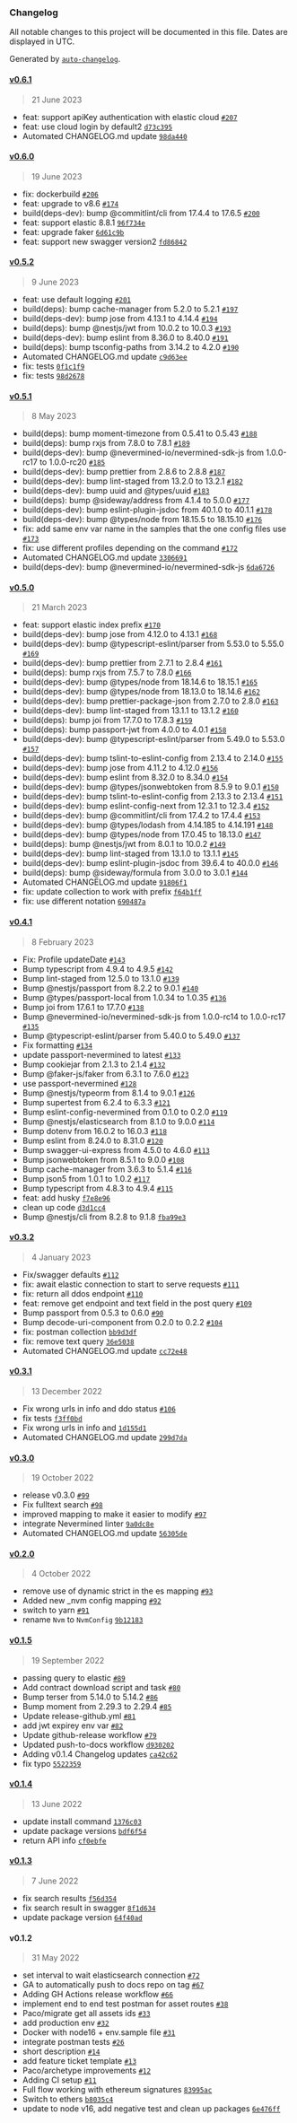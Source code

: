 ### Changelog

All notable changes to this project will be documented in this file. Dates are displayed in UTC.

Generated by [`auto-changelog`](https://github.com/CookPete/auto-changelog).

#### [v0.6.1](https://github.com/nevermined-io/marketplace-api/compare/v0.6.0...v0.6.1)

> 21 June 2023

- feat: support apiKey authentication with elastic cloud [`#207`](https://github.com/nevermined-io/marketplace-api/pull/207)
- feat: use cloud login by default2 [`d73c395`](https://github.com/nevermined-io/marketplace-api/commit/d73c395ce1fb004ee54304ace1fe3d5309f9729b)
- Automated CHANGELOG.md update [`98da440`](https://github.com/nevermined-io/marketplace-api/commit/98da440778f246105efce5eeb7c93631ebd2fa54)

#### [v0.6.0](https://github.com/nevermined-io/marketplace-api/compare/v0.5.2...v0.6.0)

> 19 June 2023

- fix: dockerbuild [`#206`](https://github.com/nevermined-io/marketplace-api/pull/206)
- feat: upgrade to v8.6 [`#174`](https://github.com/nevermined-io/marketplace-api/pull/174)
- build(deps-dev): bump @commitlint/cli from 17.4.4 to 17.6.5 [`#200`](https://github.com/nevermined-io/marketplace-api/pull/200)
- feat: support elastic 8.8.1 [`96f734e`](https://github.com/nevermined-io/marketplace-api/commit/96f734e3501ddac7fbcd2a416d214680e89bf103)
- feat: upgrade faker [`6d61c9b`](https://github.com/nevermined-io/marketplace-api/commit/6d61c9be82744a30670ef578dfb27f48f7e9691d)
- feat: support new swagger version2 [`fd86842`](https://github.com/nevermined-io/marketplace-api/commit/fd868425fb7f056ae722c9451606727105f6d00f)

#### [v0.5.2](https://github.com/nevermined-io/marketplace-api/compare/v0.5.1...v0.5.2)

> 9 June 2023

- feat: use default logging [`#201`](https://github.com/nevermined-io/marketplace-api/pull/201)
- build(deps): bump cache-manager from 5.2.0 to 5.2.1 [`#197`](https://github.com/nevermined-io/marketplace-api/pull/197)
- build(deps-dev): bump jose from 4.13.1 to 4.14.4 [`#194`](https://github.com/nevermined-io/marketplace-api/pull/194)
- build(deps): bump @nestjs/jwt from 10.0.2 to 10.0.3 [`#193`](https://github.com/nevermined-io/marketplace-api/pull/193)
- build(deps-dev): bump eslint from 8.36.0 to 8.40.0 [`#191`](https://github.com/nevermined-io/marketplace-api/pull/191)
- build(deps): bump tsconfig-paths from 3.14.2 to 4.2.0 [`#190`](https://github.com/nevermined-io/marketplace-api/pull/190)
- Automated CHANGELOG.md update [`c9d63ee`](https://github.com/nevermined-io/marketplace-api/commit/c9d63ee128f7f2b6620fbd26912410c9aa711c06)
- fix: tests [`0f1c1f9`](https://github.com/nevermined-io/marketplace-api/commit/0f1c1f94f3187d9afed27202e60b0b1b69a2f411)
- fix: tests [`98d2678`](https://github.com/nevermined-io/marketplace-api/commit/98d2678ef96d09e1aa8c4219ad4923b01e39ee74)

#### [v0.5.1](https://github.com/nevermined-io/marketplace-api/compare/v0.5.0...v0.5.1)

> 8 May 2023

- build(deps): bump moment-timezone from 0.5.41 to 0.5.43 [`#188`](https://github.com/nevermined-io/marketplace-api/pull/188)
- build(deps): bump rxjs from 7.8.0 to 7.8.1 [`#189`](https://github.com/nevermined-io/marketplace-api/pull/189)
- build(deps-dev): bump @nevermined-io/nevermined-sdk-js from 1.0.0-rc17 to 1.0.0-rc20 [`#185`](https://github.com/nevermined-io/marketplace-api/pull/185)
- build(deps-dev): bump prettier from 2.8.6 to 2.8.8 [`#187`](https://github.com/nevermined-io/marketplace-api/pull/187)
- build(deps-dev): bump lint-staged from 13.2.0 to 13.2.1 [`#182`](https://github.com/nevermined-io/marketplace-api/pull/182)
- build(deps-dev): bump uuid and @types/uuid [`#183`](https://github.com/nevermined-io/marketplace-api/pull/183)
- build(deps): bump @sideway/address from 4.1.4 to 5.0.0 [`#177`](https://github.com/nevermined-io/marketplace-api/pull/177)
- build(deps-dev): bump eslint-plugin-jsdoc from 40.1.0 to 40.1.1 [`#178`](https://github.com/nevermined-io/marketplace-api/pull/178)
- build(deps-dev): bump @types/node from 18.15.5 to 18.15.10 [`#176`](https://github.com/nevermined-io/marketplace-api/pull/176)
- fix: add same env var name in the samples that the one config files use [`#173`](https://github.com/nevermined-io/marketplace-api/pull/173)
- fix: use different profiles depending on the command [`#172`](https://github.com/nevermined-io/marketplace-api/pull/172)
- Automated CHANGELOG.md update [`3306691`](https://github.com/nevermined-io/marketplace-api/commit/330669160e4b35b96e83cb9141b65588aaaa7341)
- build(deps-dev): bump @nevermined-io/nevermined-sdk-js [`6da6726`](https://github.com/nevermined-io/marketplace-api/commit/6da67269488308eb04dd62b2adb70177d2944f75)

#### [v0.5.0](https://github.com/nevermined-io/marketplace-api/compare/v0.4.1...v0.5.0)

> 21 March 2023

- feat: support elastic index prefix [`#170`](https://github.com/nevermined-io/marketplace-api/pull/170)
- build(deps-dev): bump jose from 4.12.0 to 4.13.1 [`#168`](https://github.com/nevermined-io/marketplace-api/pull/168)
- build(deps-dev): bump @typescript-eslint/parser from 5.53.0 to 5.55.0 [`#169`](https://github.com/nevermined-io/marketplace-api/pull/169)
- build(deps-dev): bump prettier from 2.7.1 to 2.8.4 [`#161`](https://github.com/nevermined-io/marketplace-api/pull/161)
- build(deps): bump rxjs from 7.5.7 to 7.8.0 [`#166`](https://github.com/nevermined-io/marketplace-api/pull/166)
- build(deps-dev): bump @types/node from 18.14.6 to 18.15.1 [`#165`](https://github.com/nevermined-io/marketplace-api/pull/165)
- build(deps-dev): bump @types/node from 18.13.0 to 18.14.6 [`#162`](https://github.com/nevermined-io/marketplace-api/pull/162)
- build(deps-dev): bump prettier-package-json from 2.7.0 to 2.8.0 [`#163`](https://github.com/nevermined-io/marketplace-api/pull/163)
- build(deps-dev): bump lint-staged from 13.1.1 to 13.1.2 [`#160`](https://github.com/nevermined-io/marketplace-api/pull/160)
- build(deps): bump joi from 17.7.0 to 17.8.3 [`#159`](https://github.com/nevermined-io/marketplace-api/pull/159)
- build(deps): bump passport-jwt from 4.0.0 to 4.0.1 [`#158`](https://github.com/nevermined-io/marketplace-api/pull/158)
- build(deps-dev): bump @typescript-eslint/parser from 5.49.0 to 5.53.0 [`#157`](https://github.com/nevermined-io/marketplace-api/pull/157)
- build(deps-dev): bump tslint-to-eslint-config from 2.13.4 to 2.14.0 [`#155`](https://github.com/nevermined-io/marketplace-api/pull/155)
- build(deps-dev): bump jose from 4.11.2 to 4.12.0 [`#156`](https://github.com/nevermined-io/marketplace-api/pull/156)
- build(deps-dev): bump eslint from 8.32.0 to 8.34.0 [`#154`](https://github.com/nevermined-io/marketplace-api/pull/154)
- build(deps-dev): bump @types/jsonwebtoken from 8.5.9 to 9.0.1 [`#150`](https://github.com/nevermined-io/marketplace-api/pull/150)
- build(deps-dev): bump tslint-to-eslint-config from 2.13.3 to 2.13.4 [`#151`](https://github.com/nevermined-io/marketplace-api/pull/151)
- build(deps-dev): bump eslint-config-next from 12.3.1 to 12.3.4 [`#152`](https://github.com/nevermined-io/marketplace-api/pull/152)
- build(deps-dev): bump @commitlint/cli from 17.4.2 to 17.4.4 [`#153`](https://github.com/nevermined-io/marketplace-api/pull/153)
- build(deps-dev): bump @types/lodash from 4.14.185 to 4.14.191 [`#148`](https://github.com/nevermined-io/marketplace-api/pull/148)
- build(deps-dev): bump @types/node from 17.0.45 to 18.13.0 [`#147`](https://github.com/nevermined-io/marketplace-api/pull/147)
- build(deps): bump @nestjs/jwt from 8.0.1 to 10.0.2 [`#149`](https://github.com/nevermined-io/marketplace-api/pull/149)
- build(deps-dev): bump lint-staged from 13.1.0 to 13.1.1 [`#145`](https://github.com/nevermined-io/marketplace-api/pull/145)
- build(deps-dev): bump eslint-plugin-jsdoc from 39.6.4 to 40.0.0 [`#146`](https://github.com/nevermined-io/marketplace-api/pull/146)
- build(deps): bump @sideway/formula from 3.0.0 to 3.0.1 [`#144`](https://github.com/nevermined-io/marketplace-api/pull/144)
- Automated CHANGELOG.md update [`91806f1`](https://github.com/nevermined-io/marketplace-api/commit/91806f1a78ec7745a3fac577b1f53a7ee31a5603)
- fix: update collection to work with prefix [`f64b1ff`](https://github.com/nevermined-io/marketplace-api/commit/f64b1ff79676ebcffa12335e63c70754192b0f8d)
- fix: use different notation [`690487a`](https://github.com/nevermined-io/marketplace-api/commit/690487a21e3fec5e1c61ac7c1e3a873dc793413e)

#### [v0.4.1](https://github.com/nevermined-io/marketplace-api/compare/v0.3.2...v0.4.1)

> 8 February 2023

- Fix: Profile updateDate [`#143`](https://github.com/nevermined-io/marketplace-api/pull/143)
- Bump typescript from 4.9.4 to 4.9.5 [`#142`](https://github.com/nevermined-io/marketplace-api/pull/142)
- Bump lint-staged from 12.5.0 to 13.1.0 [`#139`](https://github.com/nevermined-io/marketplace-api/pull/139)
- Bump @nestjs/passport from 8.2.2 to 9.0.1 [`#140`](https://github.com/nevermined-io/marketplace-api/pull/140)
- Bump @types/passport-local from 1.0.34 to 1.0.35 [`#136`](https://github.com/nevermined-io/marketplace-api/pull/136)
- Bump joi from 17.6.1 to 17.7.0 [`#138`](https://github.com/nevermined-io/marketplace-api/pull/138)
- Bump @nevermined-io/nevermined-sdk-js from 1.0.0-rc14 to 1.0.0-rc17 [`#135`](https://github.com/nevermined-io/marketplace-api/pull/135)
- Bump @typescript-eslint/parser from 5.40.0 to 5.49.0 [`#137`](https://github.com/nevermined-io/marketplace-api/pull/137)
- Fix formatting [`#134`](https://github.com/nevermined-io/marketplace-api/pull/134)
- update passport-nevermined to latest [`#133`](https://github.com/nevermined-io/marketplace-api/pull/133)
- Bump cookiejar from 2.1.3 to 2.1.4 [`#132`](https://github.com/nevermined-io/marketplace-api/pull/132)
- Bump @faker-js/faker from 6.3.1 to 7.6.0 [`#123`](https://github.com/nevermined-io/marketplace-api/pull/123)
- use passport-nevermined [`#128`](https://github.com/nevermined-io/marketplace-api/pull/128)
- Bump @nestjs/typeorm from 8.1.4 to 9.0.1 [`#126`](https://github.com/nevermined-io/marketplace-api/pull/126)
- Bump supertest from 6.2.4 to 6.3.3 [`#121`](https://github.com/nevermined-io/marketplace-api/pull/121)
- Bump eslint-config-nevermined from 0.1.0 to 0.2.0 [`#119`](https://github.com/nevermined-io/marketplace-api/pull/119)
- Bump @nestjs/elasticsearch from 8.1.0 to 9.0.0 [`#114`](https://github.com/nevermined-io/marketplace-api/pull/114)
- Bump dotenv from 16.0.2 to 16.0.3 [`#118`](https://github.com/nevermined-io/marketplace-api/pull/118)
- Bump eslint from 8.24.0 to 8.31.0 [`#120`](https://github.com/nevermined-io/marketplace-api/pull/120)
- Bump swagger-ui-express from 4.5.0 to 4.6.0 [`#113`](https://github.com/nevermined-io/marketplace-api/pull/113)
- Bump jsonwebtoken from 8.5.1 to 9.0.0 [`#108`](https://github.com/nevermined-io/marketplace-api/pull/108)
- Bump cache-manager from 3.6.3 to 5.1.4 [`#116`](https://github.com/nevermined-io/marketplace-api/pull/116)
- Bump json5 from 1.0.1 to 1.0.2 [`#117`](https://github.com/nevermined-io/marketplace-api/pull/117)
- Bump typescript from 4.8.3 to 4.9.4 [`#115`](https://github.com/nevermined-io/marketplace-api/pull/115)
- feat: add husky [`f7e8e96`](https://github.com/nevermined-io/marketplace-api/commit/f7e8e9676698abe8d7a9a058e10af96aa58e145e)
- clean up code [`d3d1cc4`](https://github.com/nevermined-io/marketplace-api/commit/d3d1cc4688301b9b74205ba5de58fa54edff5378)
- Bump @nestjs/cli from 8.2.8 to 9.1.8 [`fba99e3`](https://github.com/nevermined-io/marketplace-api/commit/fba99e3e2cb6d2f6631d26c6df908bc1cfcef771)

#### [v0.3.2](https://github.com/nevermined-io/marketplace-api/compare/v0.3.1...v0.3.2)

> 4 January 2023

- Fix/swagger defaults [`#112`](https://github.com/nevermined-io/marketplace-api/pull/112)
- fix: await elastic connection to start to serve requests [`#111`](https://github.com/nevermined-io/marketplace-api/pull/111)
- fix: return all ddos endpoint [`#110`](https://github.com/nevermined-io/marketplace-api/pull/110)
- feat: remove get endpoint and text field in the post query [`#109`](https://github.com/nevermined-io/marketplace-api/pull/109)
- Bump passport from 0.5.3 to 0.6.0 [`#90`](https://github.com/nevermined-io/marketplace-api/pull/90)
- Bump decode-uri-component from 0.2.0 to 0.2.2 [`#104`](https://github.com/nevermined-io/marketplace-api/pull/104)
- fix: postman collection [`bb9d3df`](https://github.com/nevermined-io/marketplace-api/commit/bb9d3dfe941313efddfdb3101141cd0e4e312672)
- fix: remove text query [`36e5038`](https://github.com/nevermined-io/marketplace-api/commit/36e5038ae0a2502bee9b225e3326def7a95ba776)
- Automated CHANGELOG.md update [`cc72e48`](https://github.com/nevermined-io/marketplace-api/commit/cc72e481b1a9178e7515c54614429b8828c70031)

#### [v0.3.1](https://github.com/nevermined-io/marketplace-api/compare/v0.3.0...v0.3.1)

> 13 December 2022

- Fix wrong urls in info and ddo status [`#106`](https://github.com/nevermined-io/marketplace-api/pull/106)
- fix tests [`f3ff0bd`](https://github.com/nevermined-io/marketplace-api/commit/f3ff0bdaaa64350a3207423fcc11885ca97db2c3)
- Fix wrong urls in info and [`1d155d1`](https://github.com/nevermined-io/marketplace-api/commit/1d155d1ba991d57ed2aeffa59a3a0d8f5497757f)
- Automated CHANGELOG.md update [`299d7da`](https://github.com/nevermined-io/marketplace-api/commit/299d7da933bd12905170609bdfcee79efdd69445)

#### [v0.3.0](https://github.com/nevermined-io/marketplace-api/compare/v0.2.0...v0.3.0)

> 19 October 2022

- release v0.3.0 [`#99`](https://github.com/nevermined-io/marketplace-api/pull/99)
- Fix fulltext search [`#98`](https://github.com/nevermined-io/marketplace-api/pull/98)
- improved mapping to make it easier to modify [`#97`](https://github.com/nevermined-io/marketplace-api/pull/97)
- integrate Nevermined linter [`9a0dc8e`](https://github.com/nevermined-io/marketplace-api/commit/9a0dc8e96d64733b43b0398efb3a58a766c05af0)
- Automated CHANGELOG.md update [`56305de`](https://github.com/nevermined-io/marketplace-api/commit/56305deb64bcce1df7ace02051d5f8feeeb759bc)

#### [v0.2.0](https://github.com/nevermined-io/marketplace-api/compare/v0.1.5...v0.2.0)

> 4 October 2022

- remove use of dynamic strict in the es mapping [`#93`](https://github.com/nevermined-io/marketplace-api/pull/93)
- Added new _nvm config mapping [`#92`](https://github.com/nevermined-io/marketplace-api/pull/92)
- switch to yarn [`#91`](https://github.com/nevermined-io/marketplace-api/pull/91)
- rename `Nvm` to `NvmConfig` [`9b12183`](https://github.com/nevermined-io/marketplace-api/commit/9b12183e30364061c6b019f174cf6bb11ffd2b14)

#### [v0.1.5](https://github.com/nevermined-io/marketplace-api/compare/v0.1.4...v0.1.5)

> 19 September 2022

- passing query to elastic [`#89`](https://github.com/nevermined-io/marketplace-api/pull/89)
- Add contract download script and task [`#80`](https://github.com/nevermined-io/marketplace-api/pull/80)
- Bump terser from 5.14.0 to 5.14.2 [`#86`](https://github.com/nevermined-io/marketplace-api/pull/86)
- Bump moment from 2.29.3 to 2.29.4 [`#85`](https://github.com/nevermined-io/marketplace-api/pull/85)
- Update release-github.yml [`#81`](https://github.com/nevermined-io/marketplace-api/pull/81)
- add jwt expirey env var [`#82`](https://github.com/nevermined-io/marketplace-api/pull/82)
- Update github-release workflow [`#79`](https://github.com/nevermined-io/marketplace-api/pull/79)
- Updated push-to-docs workflow [`d930202`](https://github.com/nevermined-io/marketplace-api/commit/d930202d28ec382ceb7b097cfa18c15e0336b347)
- Adding v0.1.4 Changelog updates [`ca42c62`](https://github.com/nevermined-io/marketplace-api/commit/ca42c622b2e0f3b858437b6848b61db73f9144cf)
- fix typo [`5522359`](https://github.com/nevermined-io/marketplace-api/commit/5522359854457af62279777b191b5b52d3025101)

#### [v0.1.4](https://github.com/nevermined-io/marketplace-api/compare/v0.1.3...v0.1.4)

> 13 June 2022

- update install command [`1376c03`](https://github.com/nevermined-io/marketplace-api/commit/1376c03b54cd32dc438456d58f7ddc8dfecebaf1)
- update package versions [`bdf6f54`](https://github.com/nevermined-io/marketplace-api/commit/bdf6f54704648bb8aa40a819a825c6dfd9a478a0)
- return API info [`cf0ebfe`](https://github.com/nevermined-io/marketplace-api/commit/cf0ebfec29f18d75dd1186b3937f739962979d27)

#### [v0.1.3](https://github.com/nevermined-io/marketplace-api/compare/v0.1.2...v0.1.3)

> 7 June 2022

- fix search results [`f56d354`](https://github.com/nevermined-io/marketplace-api/commit/f56d3544b818b61f5bcc17d6251ecb56e390096a)
- fix search result in swagger [`8f1d634`](https://github.com/nevermined-io/marketplace-api/commit/8f1d634e47f9c9bef904deee7f4e33944d8379c1)
- update package version [`64f40ad`](https://github.com/nevermined-io/marketplace-api/commit/64f40ad959f6729edf460dbd276fe283df7b3cb9)

#### v0.1.2

> 31 May 2022

- set interval to wait elasticsearch connection [`#72`](https://github.com/nevermined-io/marketplace-api/pull/72)
- GA to automatically push to docs repo on tag [`#67`](https://github.com/nevermined-io/marketplace-api/pull/67)
- Adding GH Actions release workflow [`#66`](https://github.com/nevermined-io/marketplace-api/pull/66)
- implement end to end test postman for asset routes [`#38`](https://github.com/nevermined-io/marketplace-api/pull/38)
- Paco/migrate get all assets ids [`#33`](https://github.com/nevermined-io/marketplace-api/pull/33)
- add production env [`#32`](https://github.com/nevermined-io/marketplace-api/pull/32)
- Docker with node16 + env.sample file [`#31`](https://github.com/nevermined-io/marketplace-api/pull/31)
- integrate postman tests [`#26`](https://github.com/nevermined-io/marketplace-api/pull/26)
- short description [`#14`](https://github.com/nevermined-io/marketplace-api/pull/14)
- add feature ticket template [`#13`](https://github.com/nevermined-io/marketplace-api/pull/13)
- Paco/archetype improvements [`#12`](https://github.com/nevermined-io/marketplace-api/pull/12)
- Adding CI setup [`#11`](https://github.com/nevermined-io/marketplace-api/pull/11)
- Full flow working with ethereum signatures [`83995ac`](https://github.com/nevermined-io/marketplace-api/commit/83995ace3ebaee9f134fe6673f0e5fa4aad26427)
- Switch to ethers [`b8035c4`](https://github.com/nevermined-io/marketplace-api/commit/b8035c495a5634b8e006fc21738bf27d00b0b131)
- update to node v16, add negative test and clean up packages [`6e476ff`](https://github.com/nevermined-io/marketplace-api/commit/6e476ff2ee4f9a1053c8273a83ec2e665ccffb72)
